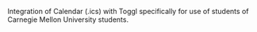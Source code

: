 Integration of Calendar (.ics) with Toggl specifically for use of students of Carnegie Mellon University students.